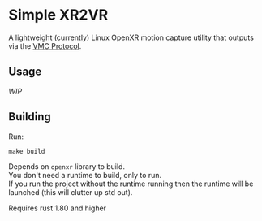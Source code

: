 # Simple XR2VR
A lightweight (currently) Linux OpenXR motion capture utility that outputs via the [VMC Protocol](https://protocol.vmc.info/english).

## Usage
*WIP*

## Building
Run:
```
make build
```
Depends on `openxr` library to build.  
You don't need a runtime to build, only to run.  
If you run the project without the runtime running then the runtime will be launched (this will clutter up std out).  
  
Requires rust 1.80 and higher
